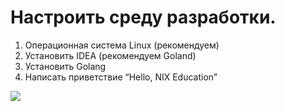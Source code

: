 # Настроить среду разработки.
1. Операционная система Linux (рекомендуем)
2. Установить IDEA (рекомендуем Goland)
3. Установить Golang
4. Написать приветствие “Hello, NIX Education”

![](result.png)
